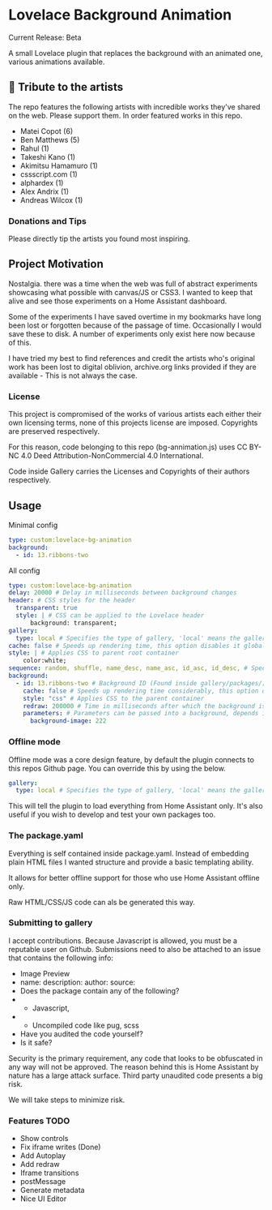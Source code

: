 # Lovelace Background Animation

Current Release: Beta

A small Lovelace plugin that replaces the background with an animated one, various animations available. 

## 🎀 Tribute to the artists 

The repo features the following artists with incredible works they've shared on the web. Please support them. In order featured works in this repo.

 - Matei Copot (6)
 - Ben Matthews (5)
 - Rahul (1)
 - Takeshi Kano (1)
 - Akimitsu Hamamuro (1)
 - cssscript.com (1)
 - alphardex (1)
 - Alex Andrix (1)
 - Andreas Wilcox (1)

### Donations and Tips

Please directly tip the artists you found most inspiring.

## Project Motivation

Nostalgia. there was a time when the web was full of abstract experiments showcasing what possible with canvas/JS or CSS3. I wanted to keep that alive and see those experiments on a Home Assistant dashboard.

Some of the experiments I have saved overtime in my bookmarks have long been lost or forgotten because of the passage of time. Occasionally I would save these to disk. A number of experiments only exist here now because of this. 

I have tried my best to find references and credit the artists who's original work has been lost to digital oblivion, archive.org links provided if they are available - This is not always the case.

### License 

This project is compromised of the works of various artists each either their own licensing terms, none of this projects license are imposed. Copyrights are preserved respectively. 

For this reason, code belonging to this repo (bg-annimation.js) uses CC BY-NC 4.0 Deed Attribution-NonCommercial 4.0 International.

Code inside Gallery carries the Licenses and Copyrights of their authors respectively. 

## Usage

Minimal config

```yaml
type: custom:lovelace-bg-animation
background:
  - id: 13.ribbons-two
```

All config

```yaml
type: custom:lovelace-bg-animation 
delay: 20000 # Delay in milliseconds between background changes
header: # CSS styles for the header
  transparent: true
  style: | # CSS can be applied to the Lovelace header
      background: transparent;
gallery: 
  type: local # Specifies the type of gallery, 'local' means the gallery is hosted on the same server
cache: false # Speeds up rendering time, this option disables it globally
style: | # Applies CSS to parent root container
    color:white;
sequence: random, shuffle, name_desc, name_asc, id_asc, id_desc, # Specifies the order in which backgrounds are displayed
background: 
  - id: 13.ribbons-two # Background ID (Found inside gallery/packages/[foldername])
    cache: false # Speeds up rendering time considerably, this option disables it globally
    style: "css" # Applies CSS to the parent container
    redraw: 200000 # Time in milliseconds after which the background is redrawn
    parameters: # Parameters can be passed into a background, depends if author has added support 
      background-image: 222 
```

### Offline mode

Offline mode was a core design feature, by default the plugin connects to this repos Github page. You can override this by using the below.

```yaml
gallery: 
  type: local # Specifies the type of gallery, 'local' means the gallery is hosted on the same server
```

This will tell the plugin to load everything from Home Assistant only. It's also useful if you wish to develop and test your own packages too.

### The package.yaml 

Everything is self contained inside package.yaml. Instead of embedding plain HTML files I wanted structure and provide a basic templating ability. 

It allows for better offline support for those who use Home Assistant offline only. 

Raw HTML/CSS/JS code can als be generated this way.

### Submitting to gallery

I accept contributions. Because Javascript is allowed, you must be a reputable user on Github. Submissions need to also be attached to an issue that contains the following info:

- Image Preview
- name: description: author: source: 
- Does the package contain any of the following?
 - - Javascript,
- -  Uncompiled code like pug, scss
- Have you audited the code yourself?
- Is it safe?

Security is the primary requirement, any code that looks to be obfuscated in any way will not be approved. The reason behind this is Home Assistant by nature has a large attack surface. Third party unaudited code presents a big risk.

We will take steps to minimize risk. 

### Features TODO

- Show controls
- Fix iframe writes (Done)
- Add Autoplay
- Add redraw
- Iframe transitions 
- postMessage 
- Generate metadata 
- Nice UI Editor